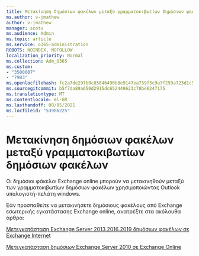 ```yaml
---
title: Μετακίνηση δημόσιων φακέλων μεταξύ γραμματοκιβωτίων δημόσιων φακέλων
ms.author: v-jmathew
author: v-jmathew
manager: scotv
ms.audience: Admin
ms.topic: article
ms.service: o365-administration
ROBOTS: NOINDEX, NOFOLLOW
localization_priority: Normal
ms.collection: Adm_O365
ms.custom:
- "3500007"
- "7983"
ms.openlocfilehash: fc2a7de297b0c85046490b8e9147ea739f3c9a7f259a723d1c5ab95d57006fbb
ms.sourcegitcommit: b5f7da89a650d2915dc652449623c78be6247175
ms.translationtype: MT
ms.contentlocale: el-GR
ms.lasthandoff: 08/05/2021
ms.locfileid: "53986225"
---
```

# <a name="move-public-folders-between-public-folder-mailboxes"></a>Μετακίνηση δημόσιων φακέλων μεταξύ γραμματοκιβωτίων δημόσιων φακέλων

Οι δημόσιοι φάκελοι Exchange online μπορούν να μετακινηθούν μεταξύ των γραμματοκιβωτίων δημόσιων φακέλων χρησιμοποιώντας Outlook υπολογιστή-πελάτη windows.

Εάν προσπαθείτε να μετακινήσετε δημόσιους φακέλους από Exchange εσωτερικής εγκατάστασης Exchange online, ανατρέξτε στα ακόλουθα άρθρα:

[Μετεγκατάσταση Exchange Server 2013.2016.2019 δημόσιων φακέλων σε Exchange Internet](https://aka.ms/ModernPFToEXO)

[Μετεγκατάσταση δημόσιων Exchange Server 2010 σε Exchange Online](https://aka.ms/LegacyPFToEXO)
